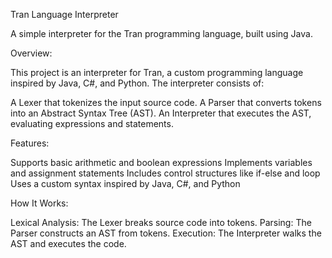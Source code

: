Tran Language Interpreter

A simple interpreter for the Tran programming language, built using Java.

Overview:

This project is an interpreter for Tran, a custom programming language inspired by Java, C#, and Python. The interpreter consists of:

A Lexer that tokenizes the input source code.
A Parser that converts tokens into an Abstract Syntax Tree (AST).
An Interpreter that executes the AST, evaluating expressions and statements.

Features:

Supports basic arithmetic and boolean expressions
Implements variables and assignment statements
Includes control structures like if-else and loop
Uses a custom syntax inspired by Java, C#, and Python

How It Works:

Lexical Analysis: The Lexer breaks source code into tokens.
Parsing: The Parser constructs an AST from tokens.
Execution: The Interpreter walks the AST and executes the code.
